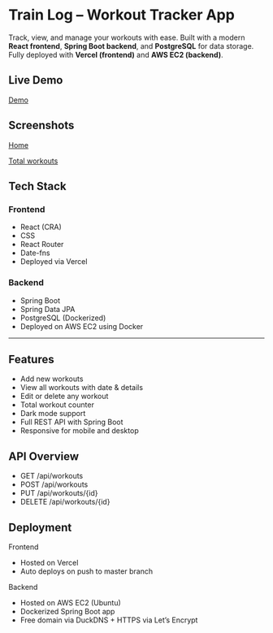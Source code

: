 #  Train Log – Workout Tracker App

Track, view, and manage your workouts with ease. Built with a modern **React frontend**, **Spring Boot backend**, and **PostgreSQL** for data storage. Fully deployed with **Vercel (frontend)** and **AWS EC2 (backend)**.



##  Live Demo

[Demo](https://my-train-log.vercel.app/)


##  Screenshots

[Home](images/workout.png)

[Total workouts](images/total-workouts.png)

## Tech Stack

### Frontend
- React (CRA)
- CSS
- React Router
- Date-fns
- Deployed via Vercel

### Backend
- Spring Boot 
- Spring Data JPA
- PostgreSQL (Dockerized)
- Deployed on AWS EC2 using Docker

---

##  Features

-  Add new workouts
-  View all workouts with date & details
-  Edit or delete any workout
-  Total workout counter
-  Dark mode support
-  Full REST API with Spring Boot
-  Responsive for mobile and desktop



##  API Overview

- GET /api/workouts
- POST /api/workouts
- PUT /api/workouts/{id}
- DELETE /api/workouts/{id}

## Deployment

Frontend

- Hosted on Vercel
- Auto deploys on push to master branch

Backend

- Hosted on AWS EC2 (Ubuntu)
- Dockerized Spring Boot app
- Free domain via DuckDNS + HTTPS via Let’s Encrypt








